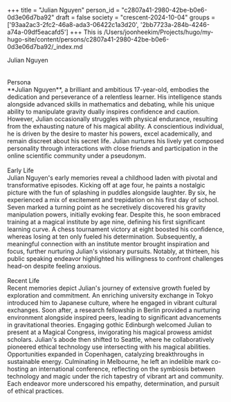 +++
title = "Julian Nguyen"
person_id = "c2807a41-2980-42be-b0e6-0d3e06d7ba92"
draft = false
society = "crescent-2024-10-04"
groups = ['93aa2ac3-2fc2-46a8-ada3-06422c1a3d20', '2bb7723a-284b-4246-a74a-09df5eacafd5']
+++
This is /Users/joonheekim/Projects/hugo/my-hugo-site/content/persons/c2807a41-2980-42be-b0e6-0d3e06d7ba92/_index.md

<div class="h1_right">Julian Nguyen</div><br>
<br>
<div class="h2">Persona</div><div class="plain">**Julian Nguyen**, a brilliant and ambitious 17-year-old, embodies the dedication and perseverance of a relentless learner. His intelligence stands alongside advanced skills in mathematics and debating, while his unique ability to manipulate gravity dually inspires confidence and caution. However, Julian occasionally struggles with physical endurance, resulting from the exhausting nature of his magical ability. A conscientious individual, he is driven by the desire to master his powers, excel academically, and remain discreet about his secret life. Julian nurtures his lively yet composed personality through interactions with close friends and participation in the online scientific community under a pseudonym.</div><br>
<div class="h2">Early Life</div><div class="plain">Julian Nguyen's early memories reveal a childhood laden with pivotal and transformative episodes. Kicking off at age four, he paints a nostalgic picture with the fun of splashing in puddles alongside laughter. By six, he experienced a mix of excitement and trepidation on his first day of school. Seven marked a turning point as he secretively discovered his gravity manipulation powers, initially evoking fear. Despite this, he soon embraced training at a magical institute by age nine, defining his first significant learning curve. A chess tournament victory at eight boosted his confidence, whereas losing at ten only fueled his determination. Subsequently, a meaningful connection with an institute mentor brought inspiration and focus, further nurturing Julian's visionary pursuits. Notably, at thirteen, his public speaking endeavor highlighted his willingness to confront challenges head-on despite feeling anxious.</div><br>
<div class="h2">Recent Life</div><div class="plain">Recent memories depict Julian's journey of extensive growth fueled by exploration and commitment. An enriching university exchange in Tokyo introduced him to Japanese culture, where he engaged in vibrant cultural exchanges. Soon after, a research fellowship in Berlin provided a nurturing environment alongside inspired peers, leading to significant advancements in gravitational theories. Engaging gothic Edinburgh welcomed Julian to present at a Magical Congress, invigorating his magical prowess amidst scholars. Julian's abode then shifted to Seattle, where he collaboratively pioneered ethical technology use intersecting with his magical abilities. Opportunities expanded in Copenhagen, catalyzing breakthroughs in sustainable energy. Culminating in Melbourne, he left an indelible mark co-hosting an international conference, reflecting on the symbiosis between technology and magic under the rich tapestry of vibrant art and community. Each endeavor more underscored his empathy, determination, and pursuit of ethical practices.</div><br>
